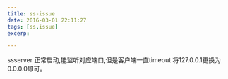 ```yaml
---
title: ss-issue
date: 2016-03-01 22:11:27
tags: [ss,issue]
excerp: 

---
```


ssserver 正常启动,能监听对应端口,但是客户端一直timeout
将127.0.0.1更换为0.0.0.0即可。
